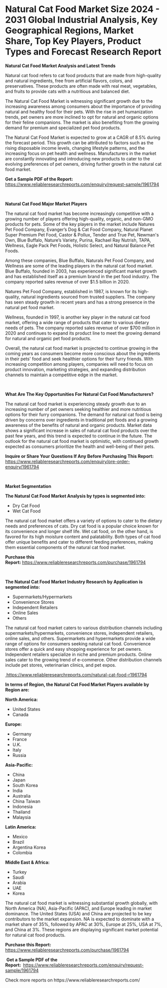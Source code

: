 <p><h1>Natural Cat Food Market Size 2024 - 2031 Global Industrial Analysis, Key Geographical Regions, Market Share, Top Key Players, Product Types and Forecast Research Report</h1></p><p><strong>Natural Cat Food Market Analysis and Latest Trends</strong></p>
<p><p>Natural cat food refers to cat food products that are made from high-quality and natural ingredients, free from artificial flavors, colors, and preservatives. These products are often made with real meat, vegetables, and fruits to provide cats with a nutritious and balanced diet.</p><p>The Natural Cat Food Market is witnessing significant growth due to the increasing awareness among consumers about the importance of providing natural and healthy food for their pets. With the rise in pet humanization trends, pet owners are more inclined to opt for natural and organic options for their feline companions. The market is also benefiting from the growing demand for premium and specialized pet food products.</p><p>The Natural Cat Food Market is expected to grow at a CAGR of 8.5% during the forecast period. This growth can be attributed to factors such as the rising disposable income levels, changing lifestyle patterns, and the increasing focus on pet health and wellness. Manufacturers in the market are constantly innovating and introducing new products to cater to the evolving preferences of pet owners, driving further growth in the natural cat food market.</p></p>
<p><strong>Get a Sample PDF of the Report:&nbsp;</strong> <a href="https://www.reliableresearchreports.com/enquiry/request-sample/1961794">https://www.reliableresearchreports.com/enquiry/request-sample/1961794</a></p>
<p>&nbsp;</p>
<p><strong>Natural Cat Food Major Market Players</strong></p>
<p><p>The natural cat food market has become increasingly competitive with a growing number of players offering high-quality, organic, and non-GMO products for pets. Some of the key players in the market include Natures Pet Food Company, Evanger’s Dog & Cat Food Company, Natural Planet Super Premium Pet Food, Castor & Pollux, Tender and True Pet, Newman's Own, Blue Buffalo, Nature’s Variety, Purina, Rachael Ray Nutrish, TAPA, Wellness, Eagle Pack Pet Foods, Holistic Select, and Natural Balance Pet Foods.</p><p>Among these companies, Blue Buffalo, Naturals Pet Food Company, and Wellness are some of the leading players in the natural cat food market. Blue Buffalo, founded in 2003, has experienced significant market growth and has established itself as a premium brand in the pet food industry. The company reported sales revenue of over $1.5 billion in 2020.</p><p>Natures Pet Food Company, established in 1987, is known for its high-quality, natural ingredients sourced from trusted suppliers. The company has seen steady growth in recent years and has a strong presence in the natural pet food market.</p><p>Wellness, founded in 1997, is another key player in the natural cat food market, offering a wide range of products that cater to various dietary needs of pets. The company reported sales revenue of over $700 million in 2020 and continues to expand its product line to meet the growing demand for natural and organic pet food products.</p><p>Overall, the natural cat food market is projected to continue growing in the coming years as consumers become more conscious about the ingredients in their pets' food and seek healthier options for their furry friends. With increasing competition among players, companies will need to focus on product innovation, marketing strategies, and expanding distribution channels to maintain a competitive edge in the market.</p></p>
<p>&nbsp;</p>
<p><strong>What Are The Key Opportunities For Natural Cat Food Manufacturers?</strong></p>
<p><p>The natural cat food market is experiencing steady growth due to an increasing number of pet owners seeking healthier and more nutritious options for their furry companions. The demand for natural cat food is being driven by concerns over ingredients in traditional pet foods and a growing awareness of the benefits of natural and organic products. Market data shows a significant increase in sales of natural cat food products over the past few years, and this trend is expected to continue in the future. The outlook for the natural cat food market is optimistic, with continued growth expected as consumers prioritize the health and well-being of their pets.</p></p>
<p><strong>Inquire or Share Your Questions If Any Before Purchasing This Report:</strong> <a href="https://www.reliableresearchreports.com/enquiry/pre-order-enquiry/1961794">https://www.reliableresearchreports.com/enquiry/pre-order-enquiry/1961794</a></p>
<p>&nbsp;</p>
<p><strong>Market Segmentation</strong></p>
<p><strong>The Natural Cat Food Market Analysis by types is segmented into:</strong></p>
<p><ul><li>Dry Cat Food</li><li>Wet Cat Food</li></ul></p>
<p><p>The natural cat food market offers a variety of options to cater to the dietary needs and preferences of cats. Dry cat food is a popular choice known for its convenience and longer shelf life. Wet cat food, on the other hand, is favored for its high moisture content and palatability. Both types of cat food offer unique benefits and cater to different feeding preferences, making them essential components of the natural cat food market.</p></p>
<p><strong>Purchase this Report:&nbsp;</strong><a href="https://www.reliableresearchreports.com/purchase/1961794">https://www.reliableresearchreports.com/purchase/1961794</a></p>
<p>&nbsp;</p>
<p><strong>The Natural Cat Food Market Industry Research by Application is segmented into:</strong></p>
<p><ul><li>Supermarkets/Hypermarkets</li><li>Convenience Stores</li><li>Independent Retailers</li><li>Online Sales</li><li>Others</li></ul></p>
<p><p>The natural cat food market caters to various distribution channels including supermarkets/hypermarkets, convenience stores, independent retailers, online sales, and others. Supermarkets and hypermarkets provide a wide range of options for consumers seeking natural cat food. Convenience stores offer a quick and easy shopping experience for pet owners. Independent retailers specialize in niche and premium products. Online sales cater to the growing trend of e-commerce. Other distribution channels include pet stores, veterinarian clinics, and pet expos.</p></p>
<p><a href="https://www.reliableresearchreports.com/natural-cat-food-r1961794">&nbsp;https://www.reliableresearchreports.com/natural-cat-food-r1961794</a></p>
<p><strong>In terms of Region, the Natural Cat Food Market Players available by Region are:</strong></p>
<p>
    <p> <strong> North America: </strong>
        <ul>
            <li>United States</li>
            <li>Canada</li>
        </ul>
        </p> 
    <p> <strong> Europe: </strong>
        <ul>
            <li>Germany</li>
            <li>France</li>
            <li>U.K.</li>
            <li>Italy</li>
            <li>Russia</li>
        </ul>
        </p> 
    <p> <strong> Asia-Pacific: </strong>
        <ul>
            <li>China</li>
            <li>Japan</li>
            <li>South Korea</li>
            <li>India</li>
            <li>Australia</li>
            <li>China Taiwan</li>
            <li>Indonesia</li>
            <li>Thailand</li>
            <li>Malaysia</li>
        </ul>
        </p> 
    <p> <strong> Latin America: </strong>
        <ul>
            <li>Mexico</li>
            <li>Brazil</li>
            <li>Argentina Korea</li>
            <li>Colombia</li>
        </ul>
        </p> 
    <p> <strong> Middle East & Africa: </strong>
        <ul>
            <li>Turkey</li>
            <li>Saudi</li>
            <li>Arabia</li>
            <li>UAE</li>
            <li>Korea</li>
        </ul>
    </p>
    </p>
<p><p>The natural cat food market is witnessing substantial growth globally, with North America (NA), Asia-Pacific (APAC), and Europe leading in market dominance. The United States (USA) and China are projected to be key contributors to the market expansion. NA is expected to dominate with a market share of 35%, followed by APAC at 30%, Europe at 25%, USA at 7%, and China at 3%. These regions are displaying significant market potential for natural cat food products.</p></p>
<p><strong>Purchase this Report: </strong><a href="https://www.reliableresearchreports.com/purchase/1961794">https://www.reliableresearchreports.com/purchase/1961794</a></p>
<p>&nbsp;<strong>Get a Sample PDF of the Report:&nbsp;&nbsp;</strong><a href="https://www.reliableresearchreports.com/enquiry/request-sample/1961794">https://www.reliableresearchreports.com/enquiry/request-sample/1961794</a></p>
<p><strong></strong></p>
<p>Check more reports on https://www.reliableresearchreports.com/</p>